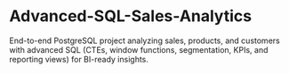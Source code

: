 # Advanced-SQL-Sales-Analytics
End-to-end PostgreSQL project analyzing sales, products, and customers with advanced SQL (CTEs, window functions, segmentation, KPIs, and reporting views) for BI-ready insights.
